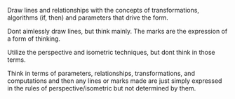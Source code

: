 Draw lines and relationships with the concepts of transformations, algorithms (if, then) and parameters that drive the form. 

Dont aimlessly draw lines, but think mainly. The marks are the expression of a form of thinking. 

Utilize the perspective and isometric techniques, but dont think in those terms.

Think in terms of parameters, relationships, transformations, and computations and then any lines or marks made are just simply expressed in the rules of perspective/isometric but not determined by them.